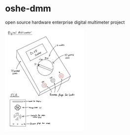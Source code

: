 # oshe-dmm
open source hardware enterprise digital multimeter project

<img src="photos_and_screenshots/Project_Update_1_DMM_Sketch-1.jpg" width="256" alt="A rough sketch of our proposed design"/>
